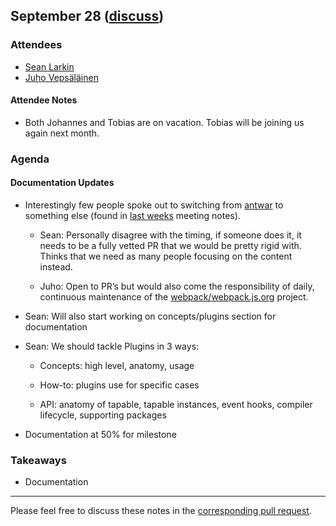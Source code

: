 ## September 28 ([discuss](https://github.com/webpack/meeting-notes/pull/15))

### Attendees

* [Sean Larkin](http://github.com/thelarkinn)
* [Juho Vepsäläinen](http://github.com/bebraw)

#### Attendee Notes

* Both Johannes and Tobias are on vacation. Tobias will be joining us again next month.

### Agenda

#### Documentation Updates

* Interestingly few people spoke out to switching from [antwar](https://github.com/antwarjs/antwar) to something else (found in [last weeks](https://github.com/webpack/meeting-notes/pull/14) meeting notes).

  * Sean: Personally disagree with the timing, if someone does it, it needs to be a fully vetted PR that we would be pretty rigid with. Thinks that we need as many people focusing on the content instead. 

  * Juho: Open to PR’s but would also come the responsibility of daily, continuous maintenance of the [webpack/webpack.js.org](github.com/webpack/webpack.js.org) project.

* Sean: Will also start working on concepts/plugins section for documentation

* Sean: We should tackle Plugins in 3 ways: 

  * Concepts: high level, anatomy, usage

  * How-to: plugins use for specific cases

  * API: anatomy of tapable, tapable instances, event hooks, compiler lifecycle, supporting packages

* Documentation at 50% for milestone

### Takeaways  
* Documentation

-----------
Please feel free to discuss these notes in the [corresponding pull request](https://github.com/webpack/meeting-notes/pull/15).
